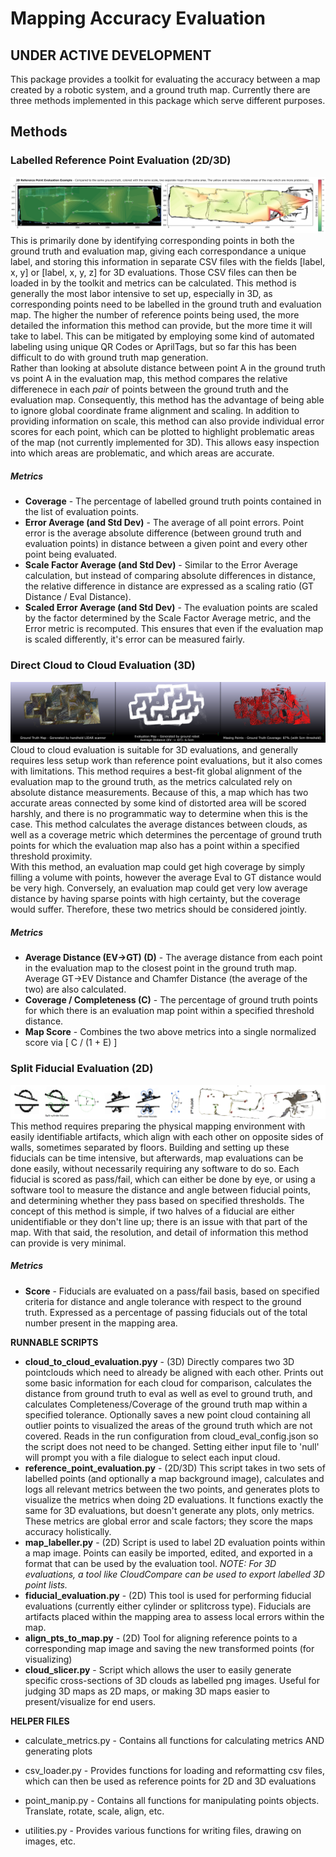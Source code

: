 # Mapping Accuracy Evaluation     
## **UNDER ACTIVE DEVELOPMENT**  
This package provides a toolkit for evaluating the accuracy between a map created by a robotic system, and a ground truth map. Currently there are three methods implemented in this package which serve different purposes.  
  
## Methods  
### Labelled Reference Point Evaluation (2D/3D)  
![Reference Point Example](./img/ref_example.png)   
This is primarily done by identifying corresponding points in both the ground truth and evaluation map, giving each correspondance a unique label, and storing this information in separate CSV files with the fields [label, x, y] or [label, x, y, z] for 3D evaluations. Those CSV files can then be loaded in by the toolkit and metrics can be calculated. This method is generally the most labor intensive to set up, especially in 3D, as corresponding points need to be labelled in the ground truth and evaluation map. The higher the number of reference points being used, the more detailed the information this method can provide, but the more time it will take to label. This can be mitigated by employing some kind of automated labeling using unique QR Codes or AprilTags, but so far this has been difficult to do with ground truth map generation.  
Rather than looking at absolute distance between point A in the ground truth vs point A in the evaluation map, this method compares the relative differenece in each *pair* of points between the ground truth and the evaluation map. Consequently, this method has the advantage of being able to ignore global coordinate frame alignment and scaling. In addition to providing information on scale, this method can also provide individual error scores for each point, which can be plotted to highlight problematic areas of the map (not currently implemented for 3D). This allows easy inspection into which areas are problematic, and which areas are accurate.      
##### Metrics
* **Coverage** - The percentage of labelled ground truth points contained in the list of evaluation points.    
* **Error Average (and Std Dev)** - The average of all point errors. Point error is the average absolute difference (between ground truth and evaluation points) in distance between a given point and every other point being evaluated.    
* **Scale Factor Average (and Std Dev)** - Similar to the Error Average calculation, but instead of comparing absolute differences in distance, the relative difference in distance are expressed as a scaling ratio (GT Distance / Eval Distance).  
* **Scaled Error Average (and Std Dev)** - The evaluation points are scaled by the factor determined by the Scale Factor Average metric, and the Error metric is recomputed. This ensures that even if the evaluation map is scaled differently, it's error can be measured fairly.   
  
### Direct Cloud to Cloud Evaluation (3D)  
![Cloud to Cloud Example](./img/cloud_example.png)   
Cloud to cloud evaluation is suitable for 3D evaluations, and generally requires less setup work than reference point evaluations, but it also comes with limitations. This method requires a best-fit global alignment of the evaluation map to the ground truth, as the metrics calculated rely on absolute distance measurements. Because of this, a map which has two accurate areas connected by some kind of distorted area will be scored harshly, and there is no programmatic way to determine when this is the case. This method calculates the average distances between clouds, as well as a coverage metric which determines the percentage of ground truth points for which the evaluation map also has a point within a specified threshold proximity.  
With this method, an evaluation map could get high coverage by simply filling a volume with points, however the average Eval to GT distance would be very high. Conversely, an evaluation map could get very low average distance by having sparse points with high certainty, but the coverage would suffer. Therefore, these two metrics should be considered jointly.  
##### Metrics
* **Average Distance (EV->GT) (D)** - The average distance from each point in the evaluation map to the closest point in the ground truth map. Average GT->EV Distance and Chamfer Distance (the average of the two) are also calculated.   
* **Coverage / Completeness (C)** - The percentage of ground truth points for which there is an evaluation map point within a specified threshold distance.  
* **Map Score** - Combines the two above metrics into a single normalized score via [ C / (1 + E) ]  

### Split Fiducial Evaluation (2D)  
![Fiducial Example](./img/fiducial_example.png)  
This method requires preparing the physical mapping environment with easily identifiable artifacts, which align with each other on opposite sides of walls, sometimes separated by floors. Building and setting up these fiducials can be time intensive, but afterwards, map evaluations can be done easily, without necessarily requiring any software to do so. Each fiducial is scored as pass/fail, which can either be done by eye, or using a software tool to measure the distance and angle between fiducial points, and determining whether they pass based on specified thresholds. The concept of this method is simple, if two halves of a fiducial are either unidentifiable or they don't line up; there is an issue with that part of the map. With that said, the resolution, and detail of information this method can provide is very minimal.  
##### Metrics
* **Score** - Fiducials are evaluated on a pass/fail basis, based on specified criteria for distance and angle tolerance with respect to the ground truth. Expressed as a percentage of passing fiducials out of the total number present in the mapping area.  
  
**RUNNABLE SCRIPTS**  
* **cloud_to_cloud_evaluation.pyy** - (3D) Directly compares two 3D pointclouds which need to already be aligned with each other. Prints out some basic information for each cloud for comparison, calculates the distance from ground truth to eval as well as evel to ground truth, and calculates Completeness/Coverage of the ground truth map within a specified tolerance. Optionally saves a new point cloud containing all outlier points to visualized the areas of the ground truth which are not covered. Reads in the run configuration from cloud_eval_config.json so the script does not need to be changed. Setting either input file to 'null' will prompt you with a file dialogue to select each input cloud.    
* **reference_point_evaluation.py** -  (2D/3D) This script takes in two sets of labelled points (and optionally a map background image), calculates and logs all relevant metrics between the two points, and generates plots to visualize the metrics when doing 2D evaluations. It functions exactly the same for 3D evaluations, but doesn't generate any plots, only metrics. These metrics are global error and scale factors; they score the maps accuracy holistically.  
* **map_labeller.py** - (2D) Script is used to label 2D evaluation points within a map image. Points can easily be imported, edited, and exported in a format that can be used by the evaluation tool. *NOTE: For 3D evaluations, a tool like CloudCompare can be used to export labelled 3D point lists.*   
* **fiducial_evaluation.py** - (2D) This tool is used for performing fiducial evaluations (currently either cylinder or splitcross type). Fiducials are artifacts placed within the mapping area to assess local errors within the map.    
* **align_pts_to_map.py** - (2D) Tool for aligning reference points to a corresponding map image and saving the new transformed points (for visualizing)  
* **cloud_slicer.py** - Script which allows the user to easily generate specific cross-sections of 3D clouds as labelled png images. Useful for judging 3D maps as 2D maps, or making 3D maps easier to present/visualize for end users.   
  
**HELPER FILES**  
* calculate_metrics.py - Contains all functions for calculating metrics AND generating plots  
  
* csv_loader.py - Provides functions for loading and reformatting csv files, which can then be used as reference points for 2D and 3D evaluations    
  
* point_manip.py - Contains all functions for manipulating points objects. Translate, rotate, scale, align, etc.  
   
* utilities.py - Provides various functions for writing files, drawing on images, etc.  
  
